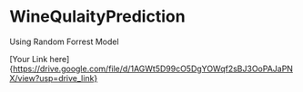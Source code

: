 # WineQulaityPrediction
Using Random Forrest Model

[Your Link here]{https://drive.google.com/file/d/1AGWt5D99cO5DgYOWqf2sBJ3OoPAJaPNX/view?usp=drive_link}
